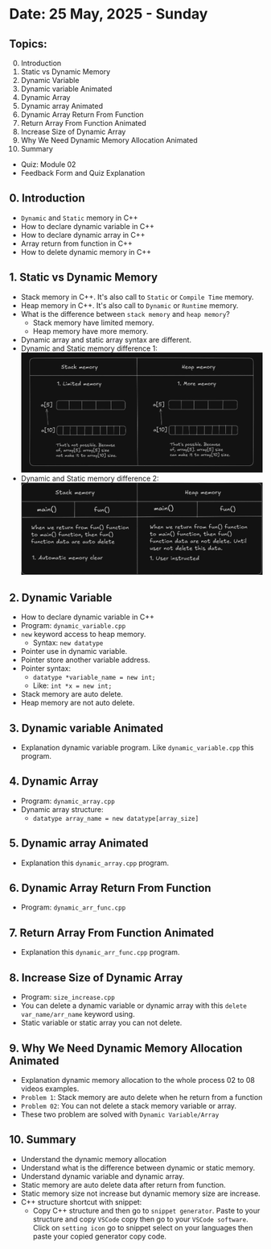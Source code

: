# Date: 25 May, 2025 - Sunday

## Topics:
0. Introduction
1. Static vs Dynamic Memory
2. Dynamic Variable
3. Dynamic variable Animated
4. Dynamic Array
5. Dynamic array Animated
6. Dynamic Array Return From Function
7. Return Array From Function Animated
8. Increase Size of Dynamic Array
9. Why We Need Dynamic Memory Allocation Animated
10. Summary
- Quiz: Module 02
- Feedback Form and Quiz Explanation

## 0. Introduction
- `Dynamic` and `Static` memory in C++
- How to declare dynamic variable in C++
- How to declare dynamic array in C++
- Array return from function in C++
- How to delete dynamic memory in C++

## 1. Static vs Dynamic Memory
- Stack memory in C++. It's also call to `Static` or `Compile Time` memory.
- Heap memory in C++. It's also call to `Dynamic` or `Runtime` memory.
- What is the difference between `stack memory` and `heap memory`?
    - Stack memory have limited memory.
    - Heap memory have more memory.
- Dynamic array and static array syntax are different.
- Dynamic and Static memory difference 1:
![difference 1 drawing](./images/drawing.png)
- Dynamic and Static memory difference 2:
![difference 2 drawing](./images/drawing2.png)

## 2. Dynamic Variable
- How to declare dynamic variable in C++
- Program: `dynamic_variable.cpp`
- `new` keyword access to heap memory.
    - Syntax: `new datatype`
- Pointer use in dynamic variable.
- Pointer store another variable address.
- Pointer syntax:
    - `datatype *variable_name = new int;`
    - Like: `int *x = new int;`
- Stack memory are auto delete.
- Heap memory are not auto delete.

## 3. Dynamic variable Animated
- Explanation dynamic variable program. Like `dynamic_variable.cpp` this program.

## 4. Dynamic Array
- Program: `dynamic_array.cpp`
- Dynamic array structure:
    - `datatype array_name = new datatype[array_size]`

## 5. Dynamic array Animated
- Explanation this `dynamic_array.cpp` program.

## 6. Dynamic Array Return From Function
- Program: `dynamic_arr_func.cpp`

## 7. Return Array From Function Animated
- Explanation this `dynamic_arr_func.cpp` program.

## 8. Increase Size of Dynamic Array
- Program: `size_increase.cpp`
- You can delete a dynamic variable or dynamic array with this `delete var_name/arr_name` keyword using.
- Static variable or static array you can not delete.

## 9. Why We Need Dynamic Memory Allocation Animated
- Explanation dynamic memory allocation to the whole process 02 to 08 videos examples.
- `Problem 1`: Stack memory are auto delete when he return from a function
- `Problem 02`: You can not delete a stack memory variable or array.
- These two problem are solved with `Dynamic Variable/Array`

## 10. Summary
- Understand the dynamic memory allocation
- Understand what is the difference between dynamic or static memory.
- Understand dynamic variable and dynamic array.
- Static memory are auto delete data after return from function.
- Static memory size not increase but dynamic memory size are increase.
- C++ structure shortcut with snippet:
    - Copy C++ structure and then go to `snippet generator`. Paste to your structure and copy `VSCode` copy then go to your `VSCode software`. Click on `setting icon` go to snippet select on your languages then paste your copied generator copy code.